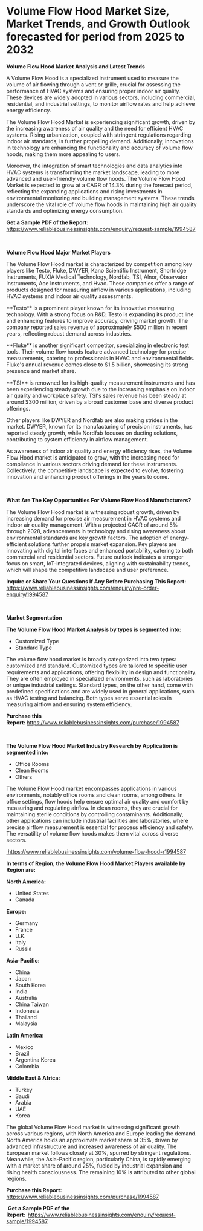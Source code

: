 <p><h1>Volume Flow Hood Market Size, Market Trends, and Growth Outlook forecasted for period from 2025 to 2032</h1></p><p><strong>Volume Flow Hood Market Analysis and Latest Trends</strong></p>
<p><p>A Volume Flow Hood is a specialized instrument used to measure the volume of air flowing through a vent or grille, crucial for assessing the performance of HVAC systems and ensuring proper indoor air quality. These devices are widely adopted in various sectors, including commercial, residential, and industrial settings, to monitor airflow rates and help achieve energy efficiency.</p><p>The Volume Flow Hood Market is experiencing significant growth, driven by the increasing awareness of air quality and the need for efficient HVAC systems. Rising urbanization, coupled with stringent regulations regarding indoor air standards, is further propelling demand. Additionally, innovations in technology are enhancing the functionality and accuracy of volume flow hoods, making them more appealing to users.</p><p>Moreover, the integration of smart technologies and data analytics into HVAC systems is transforming the market landscape, leading to more advanced and user-friendly volume flow hoods. The Volume Flow Hood Market is expected to grow at a CAGR of 14.3% during the forecast period, reflecting the expanding applications and rising investments in environmental monitoring and building management systems. These trends underscore the vital role of volume flow hoods in maintaining high air quality standards and optimizing energy consumption.</p></p>
<p><strong>Get a Sample PDF of the Report:&nbsp;</strong> <a href="https://www.reliablebusinessinsights.com/enquiry/request-sample/1994587?utm_campaign=100&utm_medium=2&utm_source=Github&utm_content=ia&utm_term=19042025&utm_id=volume-flow-hood">https://www.reliablebusinessinsights.com/enquiry/request-sample/1994587</a></p>
<p>&nbsp;</p>
<p><strong>Volume Flow Hood Major Market Players</strong></p>
<p><p>The Volume Flow Hood market is characterized by competition among key players like Testo, Fluke, DWYER, Kano Scientific Instrument, Shortridge Instruments, FUXIA Medical Technology, Nordfab, TSI, Alnor, Observator Instruments, Ace Instruments, and Hvac. These companies offer a range of products designed for measuring airflow in various applications, including HVAC systems and indoor air quality assessments.</p><p>**Testo** is a prominent player known for its innovative measuring technology. With a strong focus on R&D, Testo is expanding its product line and enhancing features to improve accuracy, driving market growth. The company reported sales revenue of approximately $500 million in recent years, reflecting robust demand across industries.</p><p>**Fluke** is another significant competitor, specializing in electronic test tools. Their volume flow hoods feature advanced technology for precise measurements, catering to professionals in HVAC and environmental fields. Fluke's annual revenue comes close to $1.5 billion, showcasing its strong presence and market share.</p><p>**TSI** is renowned for its high-quality measurement instruments and has been experiencing steady growth due to the increasing emphasis on indoor air quality and workplace safety. TSI's sales revenue has been steady at around $300 million, driven by a broad customer base and diverse product offerings.</p><p>Other players like DWYER and Nordfab are also making strides in the market. DWYER, known for its manufacturing of precision instruments, has reported steady growth, while Nordfab focuses on ducting solutions, contributing to system efficiency in airflow management.</p><p>As awareness of indoor air quality and energy efficiency rises, the Volume Flow Hood market is anticipated to grow, with the increasing need for compliance in various sectors driving demand for these instruments. Collectively, the competitive landscape is expected to evolve, fostering innovation and enhancing product offerings in the years to come.</p></p>
<p>&nbsp;</p>
<p><strong>What Are The Key Opportunities For Volume Flow Hood Manufacturers?</strong></p>
<p><p>The Volume Flow Hood market is witnessing robust growth, driven by increasing demand for precise air measurement in HVAC systems and indoor air quality management. With a projected CAGR of around 5% through 2028, advancements in technology and rising awareness about environmental standards are key growth factors. The adoption of energy-efficient solutions further propels market expansion. Key players are innovating with digital interfaces and enhanced portability, catering to both commercial and residential sectors. Future outlook indicates a stronger focus on smart, IoT-integrated devices, aligning with sustainability trends, which will shape the competitive landscape and user preference.</p></p>
<p><strong>Inquire or Share Your Questions If Any Before Purchasing This Report:</strong> <a href="https://www.reliablebusinessinsights.com/enquiry/pre-order-enquiry/1994587?utm_campaign=100&utm_medium=2&utm_source=Github&utm_content=ia&utm_term=19042025&utm_id=volume-flow-hood">https://www.reliablebusinessinsights.com/enquiry/pre-order-enquiry/1994587</a></p>
<p>&nbsp;</p>
<p><strong>Market Segmentation</strong></p>
<p><strong>The Volume Flow Hood Market Analysis by types is segmented into:</strong></p>
<p><ul><li>Customized Type</li><li>Standard Type</li></ul></p>
<p><p>The volume flow hood market is broadly categorized into two types: customized and standard. Customized types are tailored to specific user requirements and applications, offering flexibility in design and functionality. They are often employed in specialized environments, such as laboratories or unique industrial settings. Standard types, on the other hand, come with predefined specifications and are widely used in general applications, such as HVAC testing and balancing. Both types serve essential roles in measuring airflow and ensuring system efficiency.</p></p>
<p><strong>Purchase this Report:&nbsp;</strong><a href="https://www.reliablebusinessinsights.com/purchase/1994587?utm_campaign=100&utm_medium=2&utm_source=Github&utm_content=ia&utm_term=19042025&utm_id=volume-flow-hood">https://www.reliablebusinessinsights.com/purchase/1994587</a></p>
<p>&nbsp;</p>
<p><strong>The Volume Flow Hood Market Industry Research by Application is segmented into:</strong></p>
<p><ul><li>Office Rooms</li><li>Clean Rooms</li><li>Others</li></ul></p>
<p><p>The Volume Flow Hood market encompasses applications in various environments, notably office rooms and clean rooms, among others. In office settings, flow hoods help ensure optimal air quality and comfort by measuring and regulating airflow. In clean rooms, they are crucial for maintaining sterile conditions by controlling contaminants. Additionally, other applications can include industrial facilities and laboratories, where precise airflow measurement is essential for process efficiency and safety. The versatility of volume flow hoods makes them vital across diverse sectors.</p></p>
<p><a href="https://www.reliablebusinessinsights.com/volume-flow-hood-r1994587?utm_campaign=100&utm_medium=2&utm_source=Github&utm_content=ia&utm_term=19042025&utm_id=volume-flow-hood">&nbsp;https://www.reliablebusinessinsights.com/volume-flow-hood-r1994587</a></p>
<p><strong>In terms of Region, the Volume Flow Hood Market Players available by Region are:</strong></p>
<p>
    <p> <strong> North America: </strong>
        <ul>
            <li>United States</li>
            <li>Canada</li>
        </ul>
        </p> 
    <p> <strong> Europe: </strong>
        <ul>
            <li>Germany</li>
            <li>France</li>
            <li>U.K.</li>
            <li>Italy</li>
            <li>Russia</li>
        </ul>
        </p> 
    <p> <strong> Asia-Pacific: </strong>
        <ul>
            <li>China</li>
            <li>Japan</li>
            <li>South Korea</li>
            <li>India</li>
            <li>Australia</li>
            <li>China Taiwan</li>
            <li>Indonesia</li>
            <li>Thailand</li>
            <li>Malaysia</li>
        </ul>
        </p> 
    <p> <strong> Latin America: </strong>
        <ul>
            <li>Mexico</li>
            <li>Brazil</li>
            <li>Argentina Korea</li>
            <li>Colombia</li>
        </ul>
        </p> 
    <p> <strong> Middle East & Africa: </strong>
        <ul>
            <li>Turkey</li>
            <li>Saudi</li>
            <li>Arabia</li>
            <li>UAE</li>
            <li>Korea</li>
        </ul>
    </p>
    </p>
<p><p>The global Volume Flow Hood market is witnessing significant growth across various regions, with North America and Europe leading the demand. North America holds an approximate market share of 35%, driven by advanced infrastructure and increased awareness of air quality. The European market follows closely at 30%, spurred by stringent regulations. Meanwhile, the Asia-Pacific region, particularly China, is rapidly emerging with a market share of around 25%, fueled by industrial expansion and rising health consciousness. The remaining 10% is attributed to other global regions.</p></p>
<p><strong>Purchase this Report: </strong><a href="https://www.reliablebusinessinsights.com/purchase/1994587?utm_campaign=100&utm_medium=2&utm_source=Github&utm_content=ia&utm_term=19042025&utm_id=volume-flow-hood">https://www.reliablebusinessinsights.com/purchase/1994587</a></p>
<p>&nbsp;<strong>Get a Sample PDF of the Report:&nbsp;&nbsp;</strong><a href="https://www.reliablebusinessinsights.com/enquiry/request-sample/1994587?utm_campaign=100&utm_medium=2&utm_source=Github&utm_content=ia&utm_term=19042025&utm_id=volume-flow-hood">https://www.reliablebusinessinsights.com/enquiry/request-sample/1994587</a></p>
<p><strong></strong></p>
<p><p></p><p></p><p></p></p>